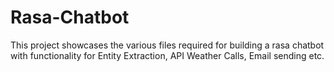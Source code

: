 # Rasa-Chatbot
This project showcases the various files required for building a rasa chatbot with functionality for Entity Extraction, API Weather Calls, Email sending etc.
